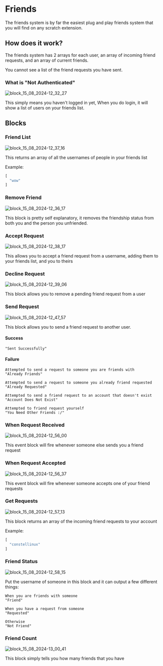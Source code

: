 # Friends

The friends system is by far the easiest plug and play friends system that you will find on any scratch extension.

## How does it work?

The friends system has 2 arrays for each user, an array of incoming friend requests, and an array of current friends.

You cannot see a list of the friend requests you have sent.

### What is "Not Authenticated"

![block\_15\_08\_2024-12\_32\_27](https://github.com/user-attachments/assets/74c9637e-4561-4fb4-8ae4-60919f2826c8)

This simply means you haven't logged in yet, When you do login, it will show a list of users on your friends list.

## Blocks

### Friend List

![block\_15\_08\_2024-12\_37\_16](https://github.com/user-attachments/assets/e449b778-0f44-4057-9000-ba9ebd5359c8)

This returns an array of all the usernames of people in your friends list

Example:

```js
[
  "wow"
]
```

### Remove Friend

![block\_15\_08\_2024-12\_36\_17](https://github.com/user-attachments/assets/836d257c-74cf-449e-a204-58bcc600c8d6)

This block is pretty self explanatory, it removes the friendship status from both you and the person you unfriended.

### Accept Request

![block\_15\_08\_2024-12\_38\_17](https://github.com/user-attachments/assets/25fea74e-e2e5-4ea6-9e45-b9d08c5025aa)

This allows you to accept a friend request from a username, adding them to your friends list, and you to theirs

### Decline Request

![block\_15\_08\_2024-12\_39\_06](https://github.com/user-attachments/assets/ce8b7a98-7386-47c1-957b-227eb08698c2)

This block allows you to remove a pending friend request from a user

### Send Request

![block\_15\_08\_2024-12\_47\_57](https://github.com/user-attachments/assets/5c0ce4b6-a87f-4087-828a-d0f3a16c77a2)

This block allows you to send a friend request to another user.

#### Success

```
"Sent Successfully"
```

#### Failure

```
Attempted to send a request to someone you are friends with
"Already Friends"

Attempted to send a request to someone you already friend requested
"Already Requested"

Attempted to send a friend request to an account that doesn't exist
"Account Does Not Exist"

Attempted to friend request yourself
"You Need Other Friends :/"
```

### When Request Received

![block\_15\_08\_2024-12\_56\_00](https://github.com/user-attachments/assets/bb9f023d-c133-4da8-80de-732681ce711e)

This event block will fire whenever someone else sends you a friend request

### When Request Accepted

![block\_15\_08\_2024-12\_56\_37](https://github.com/user-attachments/assets/263c1acc-d6da-4f71-a73a-4b94a1c7b2a4)

This event block will fire whenever someone accepts one of your friend requests

### Get Requests

![block\_15\_08\_2024-12\_57\_13](https://github.com/user-attachments/assets/c839af93-1efe-4636-bdda-a2c6963ad8df)

This block returns an array of the incoming friend requests to your account

Example:

```js
[
  "constellinux"
]
```

### Friend Status

![block\_15\_08\_2024-12\_58\_15](https://github.com/user-attachments/assets/6bd39e25-47eb-4419-91f2-e38bfb4f44ef)

Put the username of someone in this block and it can output a few different things:

```
When you are friends with someone
"Friend"

When you have a request from someone
"Requested"

Otherwise
"Not Friend"
```

### Friend Count

![block\_15\_08\_2024-13\_00\_41](https://github.com/user-attachments/assets/77f32a72-3125-40ef-9b06-65debfedcdd1)

This block simply tells you how many friends that you have
